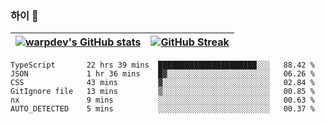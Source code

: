 
### 하이 👋
[![warpdev's GitHub stats](https://github-readme-stats.vercel.app/api?username=warpdev&show_icons=true&theme=vue-dark)](#) |[![GitHub Streak](https://github-readme-streak-stats.herokuapp.com/?user=warpdev&theme=dark)](#)
--- | --- |
<!--START_SECTION:waka-->

```text
TypeScript       22 hrs 39 mins  ██████████████████████░░░   88.42 %
JSON             1 hr 36 mins    █▓░░░░░░░░░░░░░░░░░░░░░░░   06.26 %
CSS              43 mins         ▓░░░░░░░░░░░░░░░░░░░░░░░░   02.84 %
GitIgnore file   13 mins         ▒░░░░░░░░░░░░░░░░░░░░░░░░   00.85 %
nx               9 mins          ░░░░░░░░░░░░░░░░░░░░░░░░░   00.63 %
AUTO_DETECTED    5 mins          ░░░░░░░░░░░░░░░░░░░░░░░░░   00.37 %
```

<!--END_SECTION:waka-->

<!--
**warpdev/warpdev** is a ✨ _special_ ✨ repository because its `README.md` (this file) appears on your GitHub profile.

Here are some ideas to get you started:

- 🔭 I’m currently working on ...
- 🌱 I’m currently learning ...
- 👯 I’m looking to collaborate on ...
- 🤔 I’m looking for help with ...
- 💬 Ask me about ...
- 📫 How to reach me: ...
- 😄 Pronouns: ...
- ⚡ Fun fact: ...
-->
